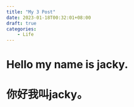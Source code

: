 ```yaml
---
title: "My 3 Post"
date: 2023-01-18T00:32:01+08:00
draft: true
categories:
    - Life
---
```

# Hello my name is jacky.
# 你好我叫jacky。

